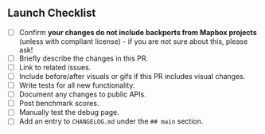 ## Launch Checklist

<!-- Thanks for the PR! Feel free to add or remove items from the checklist. -->


 - [ ] Confirm **your changes do not include backports from Mapbox projects** (unless with compliant license) - if you are not sure about this, please ask!
 - [ ] Briefly describe the changes in this PR.
 - [ ] Link to related issues.
 - [ ] Include before/after visuals or gifs if this PR includes visual changes.
 - [ ] Write tests for all new functionality.
 - [ ] Document any changes to public APIs.
 - [ ] Post benchmark scores.
 - [ ] Manually test the debug page.
 - [ ] Add an entry to `CHANGELOG.md` under the `## main` section.

